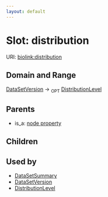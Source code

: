 ```yaml
---
layout: default
---
```



# Slot: distribution




URI: [biolink:distribution](https://w3id.org/biolink/vocab/distribution)

## Domain and Range

[DataSetVersion](DataSetVersion.md) ->  <sub>OPT</sub> [DistributionLevel](DistributionLevel.md)

## Parents

 *  is_a: [node property](node_property.md)

## Children


## Used by

 * [DataSetSummary](DataSetSummary.md)
 * [DataSetVersion](DataSetVersion.md)
 * [DistributionLevel](DistributionLevel.md)
